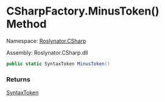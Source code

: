 # CSharpFactory\.MinusToken\(\) Method

Namespace: [Roslynator.CSharp](../../README.md)

Assembly: Roslynator\.CSharp\.dll

```csharp
public static SyntaxToken MinusToken()
```

### Returns

[SyntaxToken](https://docs.microsoft.com/en-us/dotnet/api/microsoft.codeanalysis.syntaxtoken)


